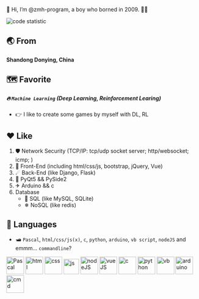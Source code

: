 👋 Hi, I’m @zmh-program, a boy who borned in 2009. 🙋‍♂️

![code statistic](https://codeline-statistic.zmh-program.repl.co/user/zmh-program)
## 🌏 From
#### Shandong Donying, **China**
## 🗺 Favorite
##### 🔥 `Machine Learning` (Deep Learning, Reinforcement Learing)
  - 👉 I like to create some games by myself with DL, RL

## ♥ Like
1. 🛡 Network Security (TCP/IP: tcp/udp socket server; http/websocket; icmp; )
2. 🌠 Front-End (including html/css/js, bootstrap, jQuery, Vue)
3. ☄ Back-End (like Django, Flask)
4. 🚤 PyQt5 && PySide2
5. ✈ Arduino && c
6. Database
    - 🌊 SQL (like MySQL, SQLite)
    - ❄ NoSQL (like redis)

## 🌌 Languages
- 🛥 `Pascal`, `html/css/js(x)`, `c`, `python`, `arduino`, `vb script`, `nodeJS` and emmm... `commandline`?
<p>
  <img width="46" height="46" src="https://pascal.org/pascal.png" alt="Pascal">
  <img width="46" height="46" src="https://cdn-icons-png.flaticon.com/128/5968/5968267.png" alt="html">
  <img width="46" height="46" src="https://cdn-icons-png.flaticon.com/128/5968/5968242.png" alt="css">
  <img width="40" height="40" src="https://cdn-icons-png.flaticon.com/128/5968/5968292.png" alt="js">
  <img width="46" height="46" src="https://cdn-icons-png.flaticon.com/512/5968/5968322.png" alt="nodeJS">
  <img width="46" height="46" src="https://vuejs.org/images/logo.png" alt="vueJS">
  <img width="46" height="46" src="https://cdn-icons-png.flaticon.com/128/9089/9089814.png" alt="c">
  <img width="46" height="46" src="https://cdn-icons-png.flaticon.com/128/5968/5968350.png" alt="python">
  <img width="46" height="46" src="https://cdn-icons-png.flaticon.com/128/8304/8304595.png" alt="vb">
  <img width="46" height="46" src="https://cdn.arduino.cc/header-footer/prod/assets/favicon-arduino/favicon.ico" alt="arduino">
  <img width="46" height="46" src="https://cdn-icons-png.flaticon.com/128/7207/7207229.png" alt="cmd">
</p>
